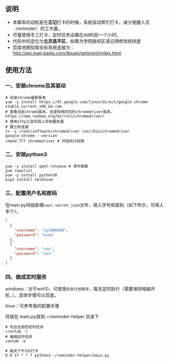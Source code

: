 ## 说明
- 本脚本的动机是在**忘记**打卡的时候，系统自动帮忙打卡，减少提醒人员（reminder）的工作量。
- 尽量使用手工打卡，定时任务设置在ddl的前一个小时。
- 代码中的定位为**北京昌平区**，如果为学院路校区请记得修改经纬度 
- 百度地图拾取坐标系统连接为： http://api.map.baidu.com/lbsapi/getpoint/index.html

## 使用方法

### 一、安装chrome及其驱动
```shell script
# 安装chrome最新版本
yum -y install https://dl.google.com/linux/direct/google-chrome-stable_current_x86_64.rpm
# 查看当前chrome版本，去查找相对应的chromedriver版本，https://npm.taobao.org/mirrors/chromedriver/
# 使用sftp工具将其上传到服务器
# 建立软连接
ln -s /root/software/chromedriver /usr/bin/chromedriver
google-chrome --version
chmod 777 chromedriver # 开启执行权限
```

### 二、安装python3
```shell script
yum -y install epel-release # 清华镜像
yum repolist
yum -y install python36
pip3 install selenium
```
### 三、配置用户名和密码
在main.py同级新建`user.secret.json`文件，填入学号和密码（如下所示，可填入多个）。
```json
[
  {
    "username": "sy1906888",
    "password": "mima"
  },
  {
    "username": "xxx",
    "password": "xxx"
  }
]
```

### 四、做成定时服务
windows：对于win10，可使用`任务计划程序`，每天定时执行（需要保持电脑开机..），具体步骤可以百度。

linux：可参考我的配置步骤

将放在 main.py放到 ~/reminder-helper 目录下
```shell script
# 列出全部的定时任务
crontab -l 
# 编辑定时任务
contab -e 
```

```shell script
# 每天下午5点打卡
0 0 17 * * ? python3 ~/reminder-helper/main.py
```